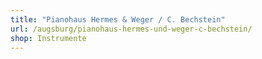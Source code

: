```yaml
---
title: "Pianohaus Hermes & Weger / C. Bechstein"
url: /augsburg/pianohaus-hermes-und-weger-c-bechstein/
shop: Instrumente
---
```

